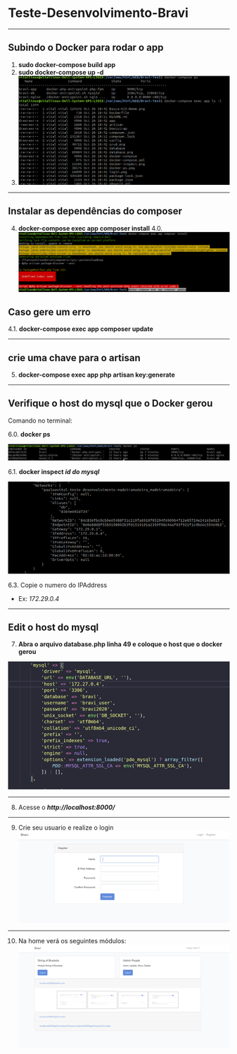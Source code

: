 # Teste-Desenvolvimento-Bravi

---
## Subindo o Docker para rodar o app
1. **sudo docker-compose build app**
2. **sudo docker-compose up -d**
3. ![Título da imagem](rodar-docker.png)

---
## Instalar as dependências do composer
4. **docker-compose exec app composer install**
4.0. ![Título da imagem](bravi-erro-composer.png) 

## Caso gere um erro
4.1. **docker-compose exec app composer update**

---

## crie uma chave para o artisan
5. **docker-compose exec app php artisan key:generate**

---

## Verifique o host do mysql que o Docker gerou

Comando no terminal:

6.0. **docker ps**

![Título da imagem](docker-ps.png)


6.1. **docker inspect _id do mysql_**

![Título da imagem](docker-inspect.png)

6.3. Copie o numero do IPAddress 
* Ex:  _172.29.0.4_
---

## Edit o host do mysql
7. **Abra o arquivo database.php linha 49 e coloque o host que o docker gerou**

![Título da imagem](database.png)

---

8. Acesse o **_http://localhost:8000/_**

---
9. Crie seu usuario e realize o login
![Título da imagem](login.png)

---

10. Na home verá os seguintes módulos:
![Título da imagem](tela-principal.png)